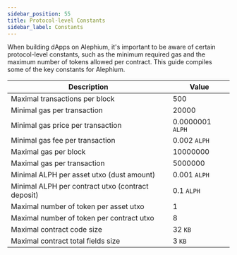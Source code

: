 ```yaml
---
sidebar_position: 55
title: Protocol-level Constants
sidebar_label: Constants
---
```


When building dApps on Alephium, it's important to be aware of certain
protocol-level constants, such as the minimum required gas and the
maximum number of tokens allowed per contract. This guide compiles
some of the key constants for Alephium.

| Description                                       | Value            |
|---------------------------------------------------|------------------|
| Maximal transactions per block                    | 500              |
| Minimal gas per transaction                       | 20000            |
| Minimal gas price per transaction                 | 0.0000001 `ALPH` |
| Minimal gas fee per transaction                   | 0.002 `ALPH`     |
| Maximal gas per block                             | 10000000         |
| Maximal gas per transaction                       | 5000000          |
| Minimal ALPH per asset utxo (dust amount)         | 0.001 `ALPH`     |
| Minimal ALPH per contract utxo (contract deposit) | 0.1 `ALPH`       |
| Maximal number of token per asset utxo            | 1                |
| Maximal number of token per contract utxo         | 8                |
| Maximal contract code size                        | 32 `KB`          |
| Maximal contract total fields size                | 3 `KB`           |

